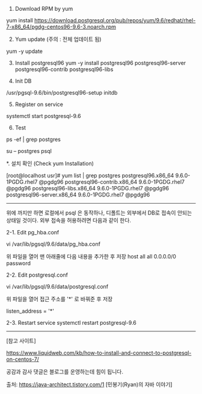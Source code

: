 1. Download RPM by yum

yum install https://download.postgresql.org/pub/repos/yum/9.6/redhat/rhel-7-x86_64/pgdg-centos96-9.6-3.noarch.rpm



2. Yum update (주의 : 전체 업데이트 됨)

yum -y update



3. Install postgresql96
yum -y install postgresql96 postgresql96-server postgresql96-contrib postgresql96-libs



4. Init DB

/usr/pgsql-9.6/bin/postgresql96-setup initdb



5. Register on service

systemctl start postgresql-9.6



6. Test

ps -ef | grep postgres

su – postgres
psql



*. 설치 확인 (Check yum Installation)

[root@localhost usr]# yum list | grep postgres
postgresql96.x86_64                     9.6.0-1PGDG.rhel7              @pgdg96
postgresql96-contrib.x86_64             9.6.0-1PGDG.rhel7              @pgdg96
postgresql96-libs.x86_64                9.6.0-1PGDG.rhel7              @pgdg96
postgresql96-server.x86_64              9.6.0-1PGDG.rhel7              @pgdg96



-----

위에 까지만 하면 로컬에서 psql 은 동작하나, 디폴트는 외부에서 DB로 접속이 안되는 상태일 것이다. 외부 접속을 허용하려면 다음과 같이 한다.



2-1. Edit pg_hba.conf

vi /var/lib/pgsql/9.6/data/pg_hba.conf



위 파일을 열어 맨 아래줄에 다음 내용을 추가한 후 저장
host    all     all     0.0.0.0/0       password



2-2. Edit postgresql.conf

vi /var/lib/pgsql/9.6/data/postgresql.conf



위 파일을 열어 접근 주소를 '*' 로 바꿔준 후 저장

listen_address = '*'

2-3. Restart service
systemctl restart postgresql-9.6



-----

[참고 사이트]

https://www.liquidweb.com/kb/how-to-install-and-connect-to-postgresql-on-centos-7/



공감과 감사 댓글은 블로그를 운영하는데 힘이 됩니다.



출처: https://java-architect.tistory.com/1 [민봉기(Ryan)의 자바 이야기]
